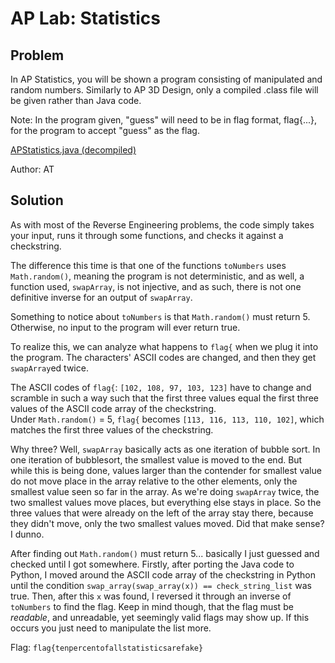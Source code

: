 # AP Lab: Statistics
## Problem
In AP Statistics, you will be shown a program consisting of manipulated and random numbers. Similarly to AP 3D Design, only a compiled .class file will be given rather than Java code.

Note: In the program given, "guess" will need to be in flag format, flag{...}, for the program to accept "guess" as the flag.

[APStatistics.java (decompiled)](APStatistics.java)

Author: AT
## Solution
As with most of the Reverse Engineering problems, the code simply takes your input, runs it through some functions, and checks it against a checkstring.

The difference this time is that one of the functions `toNumbers` uses `Math.random()`, meaning the program is not deterministic, and as well, a function used, `swapArray`, is not injective, and as such, there is not one definitive inverse for an output of `swapArray`.

Something to notice about `toNumbers` is that `Math.random()` must return 5. Otherwise, no input to the program will ever return true.

To realize this, we can analyze what happens to `flag{` when we plug it into the program.
The characters' ASCII codes are changed, and then they get `swapArray`ed twice.

The ASCII codes of `flag{`: `[102, 108, 97, 103, 123]` have to change and scramble in such a way such that the first three values equal the first three values of the ASCII code array of the checkstring.  
Under `Math.random()` = 5, `flag{` becomes `[113, 116, 113, 110, 102]`, which matches the first three values of the checkstring.

Why three? Well, `swapArray` basically acts as one iteration of bubble sort. In one iteration of bubblesort, the smallest value is moved to the end. But while this is being done, values larger than the contender for smallest value do not move place in the array relative to the other elements, only the smallest value seen so far in the array. As we're doing `swapArray` twice, the two smallest values move places, but everything else stays in place. So the three values that were already on the left of the array stay there, because they didn't move, only the two smallest values moved. Did that make sense? I dunno.

After finding out `Math.random()` must return 5... basically I just guessed and checked until I got somewhere. Firstly, after porting the Java code to Python, I moved around the ASCII code array of the checkstring in Python until the condition `swap_array(swap_array(x)) == check_string_list` was true. Then, after this `x` was found, I reversed it through an inverse of `toNumbers` to find the flag. Keep in mind though, that the flag must be *readable*, and unreadable, yet seemingly valid flags may show up. If this occurs you just need to manipulate the list more.

Flag: `flag{tenpercentofallstatisticsarefake}`